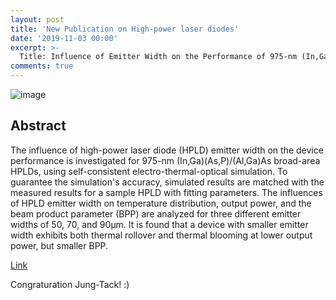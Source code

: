 ```yaml
---
layout: post
title: 'New Publication on High-power laser diodes'
date: '2019-11-03 00:00'
excerpt: >-
  Title: Influence of Emitter Width on the Performance of 975-nm (In,Ga)(As,P)/(Al,Ga)As High-power Laser Diodes
comments: true
---
```

![image](https://1.bp.blogspot.com/-Yn0jEr2C6AM/Xd18dR6xWqI/AAAAAAAADGI/Fb8uaOpEKWc9nqryS_IDsaUrCOsRbu4DACLcBGAsYHQ/s1600/Capture.PNG)

## Abstract
The influence of high-power laser diode (HPLD) emitter width on the device performance is investigated for 975-nm (In,Ga)(As,P)/(Al,Ga)As broad-area HPLDs, using self-consistent electro-thermal-optical simulation. To guarantee the simulation's accuracy, simulated results are matched with the measured results for a sample HPLD with fitting parameters. The influences of HPLD emitter width on temperature distribution, output power, and the beam product parameter (BPP) are analyzed for three different emitter widths of 50, 70, and 
90μm. It is found that a device with smaller emitter width exhibits both thermal rollover and thermal blooming at lower output power, but smaller BPP.

[Link](https://1.bp.blogspot.com/-Yn0jEr2C6AM/Xd18dR6xWqI/AAAAAAAADGI/Fb8uaOpEKWc9nqryS_IDsaUrCOsRbu4DACLcBGAsYHQ/s1600/Capture.PNG)    

Congraturation Jung-Tack! :)